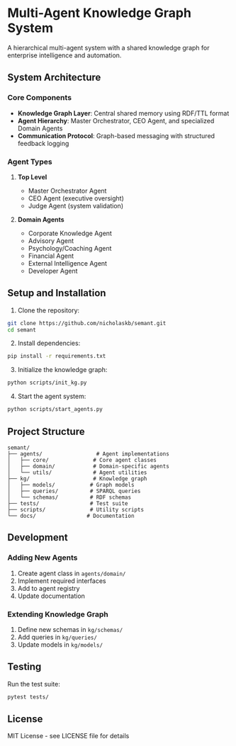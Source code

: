 # Multi-Agent Knowledge Graph System

A hierarchical multi-agent system with a shared knowledge graph for enterprise intelligence and automation.

## System Architecture

### Core Components
- **Knowledge Graph Layer**: Central shared memory using RDF/TTL format
- **Agent Hierarchy**: Master Orchestrator, CEO Agent, and specialized Domain Agents
- **Communication Protocol**: Graph-based messaging with structured feedback logging

### Agent Types
1. **Top Level**
   - Master Orchestrator Agent
   - CEO Agent (executive oversight)
   - Judge Agent (system validation)

2. **Domain Agents**
   - Corporate Knowledge Agent
   - Advisory Agent
   - Psychology/Coaching Agent
   - Financial Agent
   - External Intelligence Agent
   - Developer Agent

## Setup and Installation

1. Clone the repository:
```bash
git clone https://github.com/nicholaskb/semant.git
cd semant
```

2. Install dependencies:
```bash
pip install -r requirements.txt
```

3. Initialize the knowledge graph:
```bash
python scripts/init_kg.py
```

4. Start the agent system:
```bash
python scripts/start_agents.py
```

## Project Structure

```
semant/
├── agents/                 # Agent implementations
│   ├── core/              # Core agent classes
│   ├── domain/            # Domain-specific agents
│   └── utils/             # Agent utilities
├── kg/                    # Knowledge graph
│   ├── models/           # Graph models
│   ├── queries/          # SPARQL queries
│   └── schemas/          # RDF schemas
├── tests/                # Test suite
├── scripts/              # Utility scripts
└── docs/                # Documentation
```

## Development

### Adding New Agents
1. Create agent class in `agents/domain/`
2. Implement required interfaces
3. Add to agent registry
4. Update documentation

### Extending Knowledge Graph
1. Define new schemas in `kg/schemas/`
2. Add queries in `kg/queries/`
3. Update models in `kg/models/`

## Testing

Run the test suite:
```bash
pytest tests/
```

## License

MIT License - see LICENSE file for details
